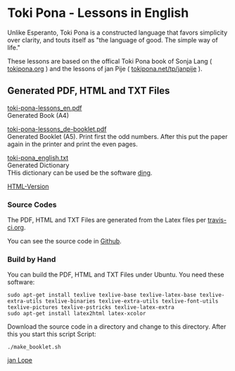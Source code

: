 # Toki Pona - Lessons in English
Unlike Esperanto, Toki Pona is a constructed language that favors simplicity over clarity, and touts itself as "the language of good. The simple way of life." 

These lessons are based on the offical Toki Pona book of Sonja Lang ( [tokipona.org](http://tokipona.org) ) 
and the lessons of jan Pije ( [tokipona.net/tp/janpije](http://tokipona.net/tp/janpije/) ). 

## Generated PDF, HTML and TXT Files


[toki-pona-lessons_en.pdf](https://github.com/jan-Lope/Toki_Pona_lessons_English/blob/gh-pages/toki-pona-lessons_en.pdf)  
Generated Book (A4)  

[toki-pona-lessons_de-booklet.pdf](https://github.com/jan-Lope/Toki_Pona_lessons_English/blob/gh-pages/toki-pona-lessons_en-booklet.pdf)  
Generated Booklet (A5). 
Print first the odd numbers. After this put the paper again in the printer and print the even pages.

[toki-pona_english.txt](https://github.com/jan-Lope/Toki_Pona_lessons_English/blob/gh-pages/toki-pona_english.txt)  
Generated Dictionary  
THis dictionary can be used be the software [ding](http://www-user.tu-chemnitz.de/~fri/ding/).

[HTML-Version](https://htmlpreview.github.io/?https://raw.githubusercontent.com/jan-Lope/Toki_Pona_lessons_English/gh-pages/toki-pona-lessons_en/index.html)  



### Source Codes

The PDF, HTML and TXT Files are generated from the Latex files per [travis-ci.org](https://travis-ci.org/jan-Lope/Toki_Pona_lessons_English).

You can see the source code in [Github](https://github.com/jan-Lope/Toki_Pona_lessons_English).

### Build by Hand

You can build the PDF, HTML and TXT Files under Ubuntu. You need these software:


    sudo apt-get install texlive texlive-base texlive-latex-base texlive-extra-utils texlive-binaries texlive-extra-utils texlive-font-utils texlive-pictures texlive-pstricks texlive-latex-extra 
    sudo apt-get install latex2html latex-xcolor


Download the source code in a directory and change to this directory. After this you start this script Script:


    ./make_booklet.sh




[jan Lope](https://jan-lope.github.io)
